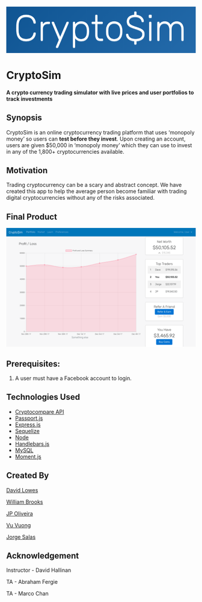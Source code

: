 ![CryptoSim Web App Logo](./public/assets/images/cryptosim-logo.png "CryptoSim Logo")

# CryptoSim
#### A crypto currency trading simulator with live prices and user portfolios to track investments

## Synopsis

CryptoSim is an online cryptocurrency trading platform that uses ‘monopoly money’ so users can **test before they invest**. Upon creating an account, users are given $50,000 in ‘monopoly money’ which they can use to invest in any of the 1,800+ cryptocurrencies available.

## Motivation

Trading cryptocurrency can be a scary and abstract concept. We have created this app to help the average person become familiar with trading digital cryptocurrencies without any of the risks associated. 

## Final Product
![Final Product](./public/assets/images/finalproduct.png)

## Prerequisites:
1. A user must have a Facebook account to login.

## Technologies Used
* [Cryptocompare API](https://www.cryptocompare.com/api/#) 
* [Passport.js](http://www.passportjs.org/) 
* [Express.js](https://expressjs.com/) 
* [Sequelize](http://docs.sequelizejs.com/) 
* [Node](https://nodejs.org/) 
* [Handlebars.js](handlebarsjs.com/) 
* [MySQL](https://www.mysql.com/) 
* [Moment.js](https://momentjs.com/) 

## Created By
[David Lowes](https://github.com/djlowes) 

[William Brooks](https://github.com/thewillwill) 

[JP Oliveira](https://github.com/JPauloBR) 

[Vu Vuong](https://github.com/tsukoni) 

[Jorge Salas](https://github.com/jorgesv16) 

## Acknowledgement
Instructor - David Hallinan

TA - Abraham Fergie

TA - Marco Chan